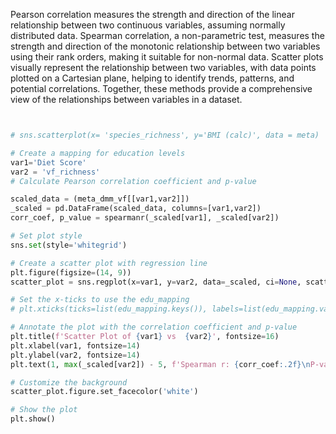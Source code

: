 
Pearson correlation measures the strength and direction of the linear relationship between two continuous variables, assuming normally distributed data. Spearman correlation, a non-parametric test, measures the strength and direction of the monotonic relationship between two variables using their rank orders, making it suitable for non-normal data. Scatter plots visually represent the relationship between two variables, with data points plotted on a Cartesian plane, helping to identify trends, patterns, and potential correlations. Together, these methods provide a comprehensive view of the relationships between variables in a dataset.

```python


# sns.scatterplot(x= 'species_richness', y='BMI (calc)', data = meta)

# Create a mapping for education levels
var1='Diet Score'
var2 = 'vf_richness'
# Calculate Pearson correlation coefficient and p-value

scaled_data = (meta_dmm_vf[[var1,var2]])
_scaled = pd.DataFrame(scaled_data, columns=[var1,var2])
corr_coef, p_value = spearmanr(_scaled[var1], _scaled[var2])

# Set plot style
sns.set(style='whitegrid')

# Create a scatter plot with regression line
plt.figure(figsize=(14, 9))
scatter_plot = sns.regplot(x=var1, y=var2, data=_scaled, ci=None, scatter_kws={'s': 100}, line_kws={"color": "red"})

# Set the x-ticks to use the edu_mapping
# plt.xticks(ticks=list(edu_mapping.keys()), labels=list(edu_mapping.values()), rotation=45, ha='right')

# Annotate the plot with the correlation coefficient and p-value
plt.title(f'Scatter Plot of {var1} vs  {var2}', fontsize=16)
plt.xlabel(var1, fontsize=14)
plt.ylabel(var2, fontsize=14)
plt.text(1, max(_scaled[var2]) - 5, f'Spearman r: {corr_coef:.2f}\nP-value: {p_value:.2g}', fontsize=12, bbox=dict(facecolor='white', alpha=0.5))

# Customize the background
scatter_plot.figure.set_facecolor('white')

# Show the plot
plt.show()
```
